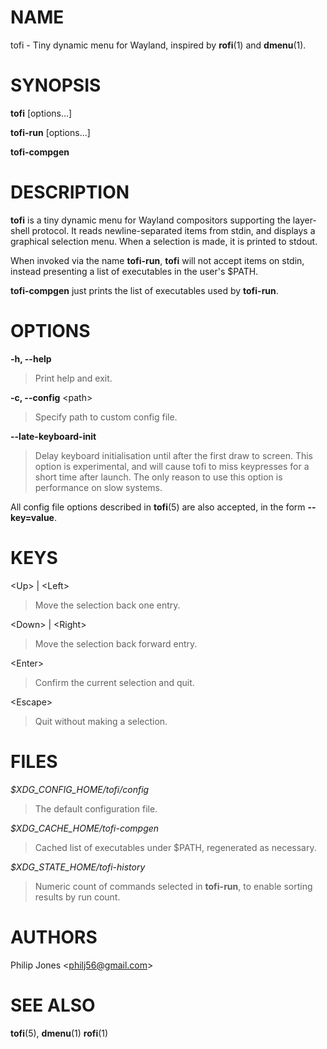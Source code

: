# NAME

tofi - Tiny dynamic menu for Wayland, inspired by **rofi**(1) and
**dmenu**(1).

# SYNOPSIS

**tofi** \[options...\]

**tofi-run** \[options...\]

**tofi-compgen**

# DESCRIPTION

**tofi** is a tiny dynamic menu for Wayland compositors supporting the
layer-shell protocol. It reads newline-separated items from stdin, and
displays a graphical selection menu. When a selection is made, it is
printed to stdout.

When invoked via the name **tofi-run**, **tofi** will not accept items
on stdin, instead presenting a list of executables in the user's $PATH.

**tofi-compgen** just prints the list of executables used by
**tofi-run**.

# OPTIONS

**-h, --help**

> Print help and exit.

**-c, --config** \<path\>

> Specify path to custom config file.

**--late-keyboard-init**

> Delay keyboard initialisation until after the first draw to screen.
> This option is experimental, and will cause tofi to miss keypresses
> for a short time after launch. The only reason to use this option is
> performance on slow systems.

All config file options described in **tofi**(5) are also accepted, in
the form **--key=value**.

# KEYS

\<Up\> \| \<Left\>

> Move the selection back one entry.

\<Down\> \| \<Right\>

> Move the selection back forward entry.

\<Enter\>

> Confirm the current selection and quit.

\<Escape\>

> Quit without making a selection.

# FILES

*$XDG_CONFIG_HOME/tofi/config*

> The default configuration file.

*$XDG_CACHE_HOME/tofi-compgen*

> Cached list of executables under $PATH, regenerated as necessary.

*$XDG_STATE_HOME/tofi-history*

> Numeric count of commands selected in **tofi-run**, to enable sorting
> results by run count.

# AUTHORS

Philip Jones \<philj56@gmail.com\>

# SEE ALSO

**tofi**(5), **dmenu**(1) **rofi**(1)
